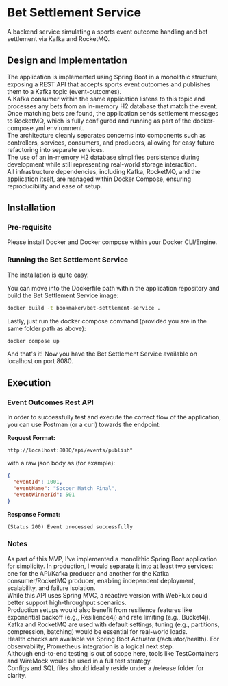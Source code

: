 # Bet Settlement Service
A backend service simulating a sports event outcome handling and bet settlement via Kafka and RocketMQ.

## Design and Implementation
The application is implemented using Spring Boot in a monolithic structure, exposing a REST API that accepts sports event outcomes 
and publishes them to a Kafka topic (event-outcomes).  
A Kafka consumer within the same application listens to this topic and processes any bets from an in-memory H2 database that match the event.   
Once matching bets are found, the application sends settlement messages to RocketMQ, which is fully configured and running as part of the docker-compose.yml environment.  
The architecture cleanly separates concerns into components such as controllers, services, consumers, and producers, 
allowing for easy future refactoring into separate services.   
The use of an in-memory H2 database simplifies persistence during development while still representing real-world storage interaction.   
All infrastructure dependencies, including Kafka, RocketMQ, and the application itself, are managed within Docker Compose, 
ensuring reproducibility and ease of setup.  

## Installation
### Pre-requisite
Please install Docker and Docker compose within your Docker CLI/Engine.

### Running the Bet Settlement Service
The installation is quite easy.

You can move into the Dockerfile path within the application repository and build the Bet Settlement Service image:
```bash
docker build -t bookmaker/bet-settlement-service .
```

Lastly, just run the docker compose command (provided you are in the same folder path as above):
```bash
docker compose up
```

And that's it!
Now you have the Bet Settlement Service available on localhost on port 8080.

## Execution 

### **Event Outcomes Rest API**
In order to successfully test and execute the correct flow of the application, you can use Postman (or a curl) towards the endpoint:

**Request Format:**
```
http://localhost:8080/api/events/publish"
```
with a raw json body as (for example):
```json
{
  "eventId": 1001,
  "eventName": "Soccer Match Final",
  "eventWinnerId": 501
}
```

**Response Format:**
```raw
(Status 200) Event processed successfully
```

### Notes
As part of this MVP, I’ve implemented a monolithic Spring Boot application for simplicity. In production, I would separate it into at least two services: one for the API/Kafka producer and another for the Kafka consumer/RocketMQ producer,
enabling independent deployment, scalability, and failure isolation.  
While this API uses Spring MVC, a reactive version with WebFlux could better support high-throughput scenarios.   
Production setups would also benefit from resilience features like exponential backoff (e.g., Resilience4j) and rate limiting (e.g., Bucket4j).  
Kafka and RocketMQ are used with default settings; tuning (e.g., partitions, compression, batching) would be essential for real-world loads.  
Health checks are available via Spring Boot Actuator (/actuator/health). For observability, Prometheus integration is a logical next step.   
Although end-to-end testing is out of scope here, tools like TestContainers and WireMock would be used in a full test strategy.   
Configs and SQL files should ideally reside under a /release folder for clarity.  
